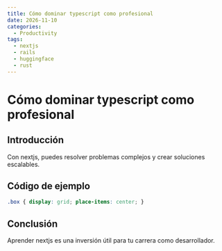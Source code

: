 ```yaml
---
title: Cómo dominar typescript como profesional
date: 2026-11-10
categories:
  - Productivity
tags:
  - nextjs
  - rails
  - huggingface
  - rust
---
```


# Cómo dominar typescript como profesional

## Introducción

Con nextjs, puedes resolver problemas complejos y crear soluciones escalables.

## Código de ejemplo

```css
.box { display: grid; place-items: center; }
```

## Conclusión

Aprender nextjs es una inversión útil para tu carrera como desarrollador.
